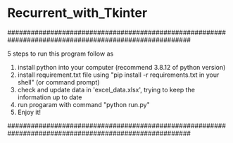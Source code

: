 # Recurrent_with_Tkinter

#######################################################################################################
                                                                                                                     
   5 steps to run this program follow as                                                                             
1) install python into your computer (recommend 3.8.12 of python version)                                            
2) install requirement.txt file using "pip install -r requirements.txt in your shell" (or command prompt)             
3) check and update data in 'excel_data.xlsx', trying to keep the information up to date                         
4) run progaram with command "python run.py"                                                                      
5) Enjoy it!                                                                                           
                                                                                                                    
#######################################################################################################



